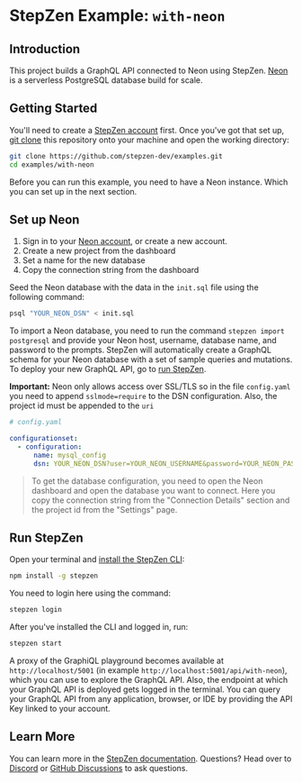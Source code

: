 # StepZen Example: `with-neon`

## Introduction

This project builds a GraphQL API connected to Neon using StepZen. [Neon](https://neon.tech) is a serverless PostgreSQL database build for scale.

## Getting Started

You'll need to create a [StepZen account](https://stepzen.com/request-invite) first. Once you've got that set up, [git clone](https://www.atlassian.com/git/tutorials/setting-up-a-repository/git-clone) this repository onto your machine and open the working directory:

```bash
git clone https://github.com/stepzen-dev/examples.git
cd examples/with-neon
```

Before you can run this example, you need to have a Neon instance. Which you can set up in the next section.

## Set up Neon

1. Sign in to your [Neon account](https://neon.tech), or create a new account.
2. Create a new project from the dashboard
3. Set a name for the new database
4. Copy the connection string from the dashboard

Seed the Neon database with the data in the `init.sql` file using the following command:

```bash
psql "YOUR_NEON_DSN" < init.sql
```

To import a Neon database, you need to run the command `stepzen import postgresql` and provide your Neon host, username, database name, and password to the prompts. StepZen will automatically create a GraphQL schema for your Neon database with a set of sample queries and mutations. To deploy your new GraphQL API, go to [run StepZen](#run-stepzen).

**Important:** Neon only allows access over SSL/TLS so in the file `config.yaml` you need to append `sslmode=require` to the DSN configuration. Also, the project id must be appended to the `uri`

```yaml
# config.yaml

configurationset:
  - configuration:
      name: mysql_config
      dsn: YOUR_NEON_DSN?user=YOUR_NEON_USERNAME&password=YOUR_NEON_PASSWORD&options=project=YOUR_NEON_PROJECT_ID&sslmode=require
```

> To get the database configuration, you need to open the Neon dashboard and open the database you want to connect. Here you copy the connection string from the "Connection Details" section and the project id from the "Settings" page.

## Run StepZen

Open your terminal and [install the StepZen CLI](https://stepzen.com/docs/quick-start/install-and-setup):

```bash
npm install -g stepzen
```

You need to login here using the command:

```bash
stepzen login
```

After you've installed the CLI and logged in, run:

```bash
stepzen start
```

A proxy of the GraphiQL playground becomes available at `http://localhost/5001` (in example `http://localhost:5001/api/with-neon`), which you can use to explore the GraphQL API. Also, the endpoint at which your GraphQL API is deployed gets logged in the terminal. You can query your GraphQL API from any application, browser, or IDE by providing the API Key linked to your account.

## Learn More

You can learn more in the [StepZen documentation](https://stepzen.com/docs). Questions? Head over to [Discord](https://discord.gg/9k2VdPn2FR) or [GitHub Discussions](https://github.com/stepzen-dev/examples/discussions) to ask questions.
